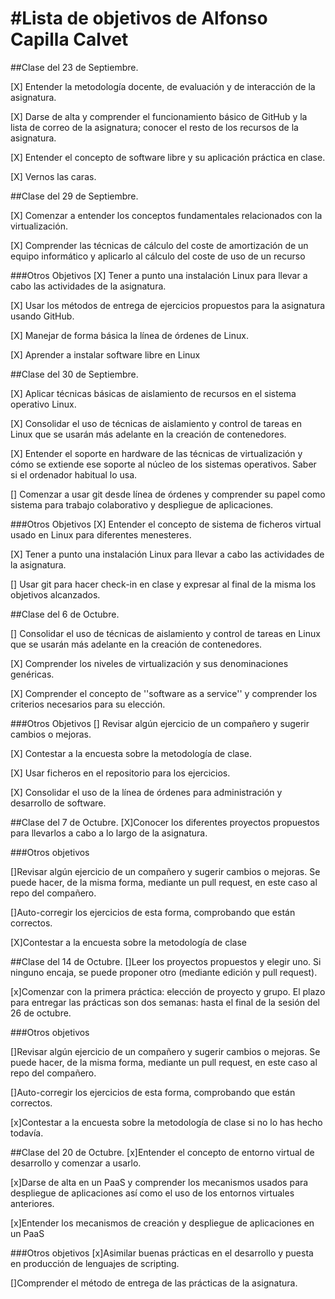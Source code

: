 #Lista de objetivos de Alfonso Capilla Calvet
============================

##Clase del 23 de Septiembre.

[X] Entender la metodología docente, de evaluación y de interacción de la asignatura.

[X] Darse de alta y comprender el funcionamiento básico de GitHub y la lista de correo de la asignatura; conocer el resto de los recursos de la asignatura.

[X] Entender el concepto de software libre y su aplicación práctica en clase.

[X] Vernos las caras.

##Clase del 29 de Septiembre.

[X] Comenzar a entender los conceptos fundamentales relacionados con la virtualización.

[X] Comprender las técnicas de cálculo del coste de amortización de un equipo informático y aplicarlo al cálculo del coste de uso de un recurso

###Otros Objetivos
[X] Tener a punto una instalación Linux para llevar a cabo las actividades de la asignatura.

[X] Usar los métodos de entrega de ejercicios propuestos para la asignatura usando GitHub.

[X] Manejar de forma básica la línea de órdenes de Linux.

[X] Aprender a instalar software libre en Linux

##Clase del 30 de Septiembre.

[X]  Aplicar técnicas básicas de aislamiento de recursos en el sistema operativo Linux.

[X]  Consolidar el uso de técnicas de aislamiento y control de tareas en Linux que se usarán más adelante en la creación de contenedores.

[X]  Entender el soporte en hardware de las técnicas de virtualización y cómo se extiende ese soporte al núcleo de los sistemas operativos. Saber si el ordenador habitual lo usa.

[]  Comenzar a usar git desde línea de órdenes y comprender su papel como sistema para trabajo colaborativo y despliegue de aplicaciones.

###Otros Objetivos
[X] Entender el concepto de sistema de ficheros virtual usado en Linux para diferentes menesteres.

[X] Tener a punto una instalación Linux para llevar a cabo las actividades de la asignatura.

[]  Usar git para hacer check-in en clase y expresar al final de la misma los objetivos alcanzados.

##Clase del 6 de Octubre.

[]  Consolidar el uso de técnicas de aislamiento y control de tareas en Linux que se usarán más adelante en la creación de contenedores.

[X]  Comprender los niveles de virtualización y sus denominaciones genéricas.

[X]  Comprender el concepto de ''software as a service'' y comprender los criterios necesarios para su elección.

###Otros Objetivos
[]  Revisar algún ejercicio de un compañero y sugerir cambios o mejoras.

[X]  Contestar a la encuesta sobre la metodología de clase.

[X]  Usar ficheros en el repositorio para los ejercicios.

[X]  Consolidar el uso de la línea de órdenes para administración y desarrollo de software.

##Clase del 7 de Octubre.
[X]Conocer los diferentes proyectos propuestos para llevarlos a cabo a lo largo de la asignatura.

###Otros objetivos

[]Revisar algún ejercicio de un compañero y sugerir cambios o mejoras. Se puede hacer, de la misma forma, mediante un pull request, en este caso al repo del compañero.

[]Auto-corregir los ejercicios de esta forma, comprobando que están correctos.

[X]Contestar a la encuesta sobre la metodología de clase

##Clase del 14 de Octubre.
[]Leer los proyectos propuestos y elegir uno. Si ninguno encaja, se puede proponer otro (mediante edición y pull request).

[x]Comenzar con la primera práctica: elección de proyecto y grupo. El plazo para entregar las prácticas son dos semanas: hasta el final de la sesión del 26 de octubre.

###Otros objetivos

[]Revisar algún ejercicio de un compañero y sugerir cambios o mejoras. Se puede hacer, de la misma forma, mediante un pull request, en este caso al repo del compañero.

[]Auto-corregir los ejercicios de esta forma, comprobando que están correctos.

[x]Contestar a la encuesta sobre la metodología de clase si no lo has hecho todavía.

##Clase del 20 de Octubre.
[x]Entender el concepto de entorno virtual de desarrollo y comenzar a usarlo.

[x]Darse de alta en un PaaS y comprender los mecanismos usados para despliegue de aplicaciones así como el uso de los entornos virtuales anteriores.

[x]Entender los mecanismos de creación y despliegue de aplicaciones en un PaaS

###Otros objetivos
[x]Asimilar buenas prácticas en el desarrollo y puesta en producción de lenguajes de scripting.

[]Comprender el método de entrega de las prácticas de la asignatura.
